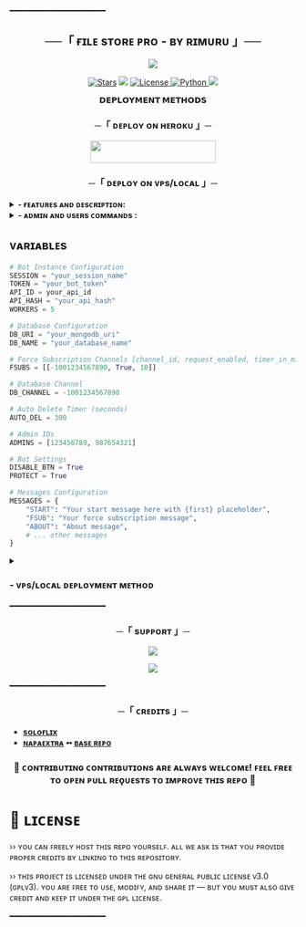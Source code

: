 ━━━━━━━━━━━━━━━━━━━━

<h2 align="center">
    ──「 ғɪʟᴇ sᴛᴏʀᴇ ᴘʀᴏ - ʙʏ ʀɪᴍᴜʀᴜ 」──
</h2>

<p align="center">
  <img src="https://camo.githubusercontent.com/6cfe41b279bbe53061fc4591d115038dc36acc593bb6062d0692b8a0810d1bde/68747470733a2f2f74652e6c656772612e70682f66696c652f3066373538333231613932613934323861366334382e6a7067">
</p>

<p align="center">
<a href="https://github.com/soloflix-bots/filestore/stargazers"><img src="https://img.shields.io/github/stars/soloflix-bots/filestore?color=black&logo=github&logoColor=black&style=for-the-badge" alt="Stars" /></a>
<a href="https://github.com/soloflix-bots/filestore/network/members"> <img src="https://img.shields.io/github/forks/soloflix-bots/filestore?color=black&logo=github&logoColor=black&style=for-the-badge" /></a>
<a href="https://github.com/soloflix-bots/filestore/blob/main/LICENSE"> <img src="https://img.shields.io/badge/License-MIT-blueviolet?style=for-the-badge" alt="License" /> </a>
<a href="https://www.python.org/"> <img src="https://img.shields.io/badge/Written%20in-Python-orange?style=for-the-badge&logo=python" alt="Python" /> </a>
<a href="https://github.com/soloflix-bots/filestore/commits/main"> <img src="https://img.shields.io/github/last-commit/soloflix-bots/filestore?color=blue&logo=github&logoColor=green&style=for-the-badge" /></a>
</p>

<p align="center">
<b>𝗗𝗘𝗣𝗟𝗢𝗬𝗠𝗘𝗡𝗧 𝗠𝗘𝗧𝗛𝗢𝗗𝗦</b>
</p>

<h3 align="center">
    ─「 ᴅᴇᴩʟᴏʏ ᴏɴ ʜᴇʀᴏᴋᴜ 」─
</h3>

<p align="center"><a href="https://dashboard.heroku.com/new?template=https://github.com/soloflix-bots/filestore"> <img src="https://img.shields.io/badge/Deploy%20On%20Heroku-black?style=for-the-badge&logo=heroku" width="220" height="38.45"/></a></p>

<h3 align="center">
    ─「 ᴅᴇᴩʟᴏʏ ᴏɴ ᴠᴘs/ʟᴏᴄᴀʟ 」─
</h3>

<details><summary><b> - ғᴇᴀᴛᴜʀᴇs ᴀɴᴅ ᴅᴇsᴄʀɪᴘᴛɪᴏɴ:</b></summary>

## ғᴇᴀᴛᴜʀᴇs
### ›› ʀᴇǫᴜᴇsᴛ ғᴏʀᴄᴇ sᴜʙ: 
<i>Request-based Force-Sub with private channel link and join request for flexible management.</i>

### ›› ᴄᴜsᴛᴏᴍ ғᴏʀᴄᴇ sᴜʙ: 
<i>Add unlimited Force-Sub channels; manage freely.</i>

### ›› ᴀᴅᴅ ᴍᴜʟᴛɪ ᴀᴅᴍɪɴs: 
<i>Add or remove multiple admins.</i>

### ›› ʙᴀɴ-ᴜɴʙᴀɴ: 
<i>Ban spammers or annoying users instantly.</i>

### ›› ᴀᴜᴛᴏ ᴅᴇʟᴇᴛᴇ: 
<i>Auto-delete shared files after a timer; re-generate link message sent afterward.</i>

### ›› ᴄᴏɴᴛᴇɴᴛ ʙᴜᴛᴛᴏɴ & sᴇᴛ ʙᴜᴛᴛᴏɴ: 
<i>Add custom buttons and links to shared files.</i>

### ›› ʜɪᴅᴇ/ᴘʀᴏᴛᴇᴄᴛ ᴄᴀᴘᴛɪᴏɴ: 
<i>Hide or protect captions from being forwarded.</i>

### ›› sᴛᴀʀᴛ & ғsᴜʙ ᴍᴇᴅɪᴀ:
<i>Set custom media for Start & Force-Sub messages.</i>

### ›› ꜰᴜʟʟʏ ᴇᴅɪᴛᴀʙʟᴇ ᴍᴇssᴀɢᴇs:
<i>Customize Start, About, Reply, FSUB texts with placeholders.</i>

</details>

<details><summary><b> - ᴀᴅᴍɪɴ ᴀɴᴅ ᴜsᴇʀs ᴄᴏᴍᴍᴀɴᴅs :</b></summary>

## ᴀᴅᴍɪɴ ᴀɴᴅ ᴜsᴇʀs ᴄᴏᴍᴍᴀɴᴅs
- **start** - Start the bot    
- **users** - View user list  
- **broadcast** - Send message to all  
- **batch** - Send in batches  
- **genlink** - Generate a link  
- **usage** - Check link usage  
- **pbroadcast** - Premium broadcast  
- **ban / unban** - Manage banned users 

</details>

## ᴠᴀʀɪᴀʙʟᴇs

```python
# Bot Instance Configuration
SESSION = "your_session_name"
TOKEN = "your_bot_token"
API_ID = your_api_id
API_HASH = "your_api_hash"
WORKERS = 5

# Database Configuration
DB_URI = "your_mongodb_uri"
DB_NAME = "your_database_name"

# Force Subscription Channels [channel_id, request_enabled, timer_in_minutes]
FSUBS = [[-1001234567890, True, 10]]

# Database Channel
DB_CHANNEL = -1001234567890

# Auto Delete Timer (seconds)
AUTO_DEL = 300

# Admin IDs
ADMINS = [123456789, 987654321]

# Bot Settings
DISABLE_BTN = True
PROTECT = True

# Messages Configuration
MESSAGES = {
    "START": "Your start message here with {first} placeholder",
    "FSUB": "Your force subscription message",
    "ABOUT": "About message",
    # ... other messages
}
```
</details>

<details>
<summary><h3>
- <b> ᴠᴘs/ʟᴏᴄᴀʟ ᴅᴇᴘʟᴏʏᴍᴇɴᴛ ᴍᴇᴛʜᴏᴅ </b>
</h3></summary>

- Get your [Necessary Variables](https://github.com/Codeflix-Bots/filestore/blob/yato/config.py)
- git clone https://github.com/Codeflix-Bots/filestore
- # Install Packages
- pip3 install -U -r requirements.txt
- Edit config.py with variables as given below then run bot
- python3 main.py

<p align="center">
  <img src="https://graph.org/file/c7727a6d27332ffcd8f03.jpg">
</p>


</details>
━━━━━━━━━━━━━━━━━━━━

<h3 align="center">
    ─「 sᴜᴩᴩᴏʀᴛ 」─
</h3>

<p align="center">
<a href="https://telegram.me/https://t.me/Hall_of_Soul_Chat"><img src="https://img.shields.io/badge/-Support%20Group-blue.svg?style=for-the-badge&logo=Telegram"></a>
</p>
<p align="center">
<a href="https://telegram.me/Soloflix_Bots"><img src="https://img.shields.io/badge/-Support%20Channel-blue.svg?style=for-the-badge&logo=Telegram"></a>
</p>

━━━━━━━━━━━━━━━━━━━━

<h3 align="center">
    ─「 ᴄʀᴇᴅɪᴛs 」─
</h3>

- <b>[sᴏʟᴏғʟɪx](https://t.me/Soloflix_Bots)</b>
- <b>[ɴᴀᴘᴀᴇxᴛʀᴀ](https://t.me/NaapaExtraa)  ➻  [ʙᴀsᴇ ʀᴇᴘᴏ](https://github.com/ArihantSharma/FileStoreBot) </b>

<h3 align="center">
<b>🤝 ᴄᴏɴᴛʀɪʙᴜᴛɪɴɢ
ᴄᴏɴᴛʀɪʙᴜᴛɪᴏɴs ᴀʀᴇ ᴀʟᴡᴀʏs ᴡᴇʟᴄᴏᴍᴇ! ꜰᴇᴇʟ ꜰʀᴇᴇ ᴛᴏ ᴏᴘᴇɴ ᴘᴜʟʟ ʀᴇǫᴜᴇsᴛs ᴛᴏ ɪᴍᴘʀᴏᴠᴇ ᴛʜɪs ʀᴇᴘᴏ 🖤 </b>
</h3>

# 📝 ʟɪᴄᴇɴsᴇ
›› ʏᴏᴜ ᴄᴀɴ ꜰʀᴇᴇʟʏ ʜᴏsᴛ ᴛʜɪs ʀᴇᴘᴏ ʏᴏᴜʀsᴇʟꜰ. ᴀʟʟ ᴡᴇ ᴀsᴋ ɪs ᴛʜᴀᴛ ʏᴏᴜ ᴘʀᴏᴠɪᴅᴇ ᴘʀᴏᴘᴇʀ ᴄʀᴇᴅɪᴛs ʙʏ ʟɪɴᴋɪɴɢ ᴛᴏ ᴛʜɪs ʀᴇᴘᴏsɪᴛᴏʀʏ.

›› ᴛʜɪs ᴘʀᴏᴊᴇᴄᴛ ɪs ʟɪᴄᴇɴsᴇᴅ ᴜɴᴅᴇʀ ᴛʜᴇ ɢɴᴜ ɢᴇɴᴇʀᴀʟ ᴘᴜʙʟɪᴄ ʟɪᴄᴇɴsᴇ ᴠ3.0 (ɢᴘʟᴠ3).
ʏᴏᴜ ᴀʀᴇ ꜰʀᴇᴇ ᴛᴏ ᴜsᴇ, ᴍᴏᴅɪꜰʏ, ᴀɴᴅ sʜᴀʀᴇ ɪᴛ — ʙᴜᴛ ʏᴏᴜ ᴍᴜsᴛ ᴀʟsᴏ ɢɪᴠᴇ ᴄʀᴇᴅɪᴛ ᴀɴᴅ ᴋᴇᴇᴘ ɪᴛ ᴜɴᴅᴇʀ ᴛʜᴇ ɢᴘʟ ʟɪᴄᴇɴsᴇ.


━━━━━━━━━━━━━━━━━━━━






